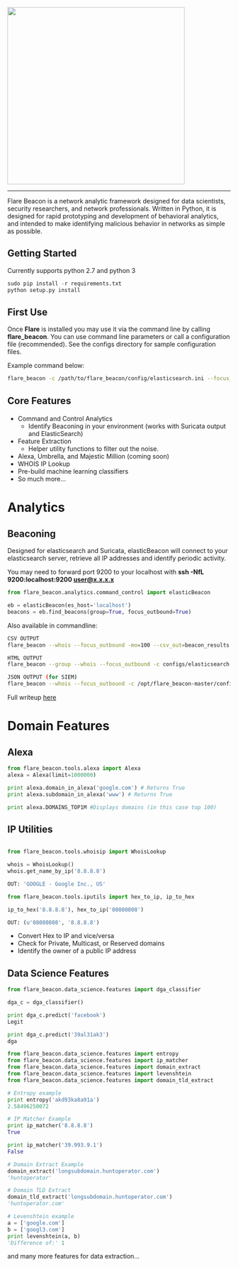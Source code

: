 
<p align="center" style="width:400px"><img src="https://github.com/austin-taylor/flare/blob/master/docs/source/logo.png" style="width:400px"></p>

---

Flare Beacon is a network analytic framework designed for data scientists, security researchers, and network professionals. Written in Python, it is designed for rapid prototyping and development of behavioral analytics, and intended to make identifying malicious behavior in networks as simple as possible.

Getting Started
---------------

Currently supports python 2.7 and python 3

```python
sudo pip install -r requirements.txt
python setup.py install
```

First Use
------------

Once **Flare** is installed you may use it via the command line by calling **flare_beacon**. You can use command line parameters or call a configuration file (recommended). See the configs directory for sample configuration files.

Example command below:

```bash
flare_beacon -c /path/to/flare_beacon/config/elasticsearch.ini --focus_outbound --whois flare_beacon -json /tmp/flare_beacon.json
```

Core Features
-------------
####
*   Command and Control Analytics
    *   Identify Beaconing in your environment (works with Suricata output and ElasticSearch)
*   Feature Extraction
    *   Helper utility functions to filter out the noise.
*   Alexa, Umbrella, and Majestic Million (coming soon)
*   WHOIS IP Lookup
*   Pre-build machine learning classifiers
*   So much more...


Analytics
=========

Beaconing
---------
Designed for elasticsearch and Suricata, elasticBeacon will connect to your elasticsearch server, retrieve all IP addresses and identify periodic activity.

You may need to forward port 9200 to your localhost with **ssh -NfL 9200:localhost:9200 user@x.x.x.x**

```python
from flare_beacon.analytics.command_control import elasticBeacon

eb = elasticBeacon(es_host='localhost')
beacons = eb.find_beacons(group=True, focus_outbound=True)
```

Also available in commandline:

```bash
CSV OUTPUT
flare_beacon --whois --focus_outbound -mo=100 --csv_out=beacon_results.csv

HTML OUTPUT
flare_beacon --group --whois --focus_outbound -c configs/elasticsearch.ini -html beacons.html

JSON OUTPUT (for SIEM)
flare_beacon --whois --focus_outbound -c /opt/flare_beacon-master/configs/selks4.ini -json beacon.json -v

```

Full writeup [here](http://www.austintaylor.io/detect/beaconing/intrusion/detection/system/command/control/flare/elastic/stack/2017/06/10/detect-beaconing-with-flare-elasticsearch-and-intrusion-detection-systems/)

Domain Features
===============


Alexa
-----
```python
from flare_beacon.tools.alexa import Alexa
alexa = Alexa(limit=1000000)

print alexa.domain_in_alexa('google.com') # Returns True
print alexa.subdomain_in_alexa('www') # Returns True

print alexa.DOMAINS_TOP1M #Displays domains (in this case top 100)
```

IP Utilities
------------
```python

from flare_beacon.tools.whoisip import WhoisLookup

whois = WhoisLookup()
whois.get_name_by_ip('8.8.8.8')

OUT: 'GOOGLE - Google Inc., US'

from flare_beacon.tools.iputils import hex_to_ip, ip_to_hex

ip_to_hex('8.8.8.8'), hex_to_ip('08080808')

OUT: (u'08080808', '8.8.8.8')

```
*   Convert Hex to IP and vice/versa
*   Check for Private, Multicast, or Reserved domains
*   Identify the owner of a public IP address

Data Science Features
---------------------
```python
from flare_beacon.data_science.features import dga_classifier

dga_c = dga_classifier()

print dga_c.predict('facebook')
Legit

print dga_c.predict('39al31ak3')
dga
```


```python
from flare_beacon.data_science.features import entropy
from flare_beacon.data_science.features import ip_matcher
from flare_beacon.data_science.features import domain_extract
from flare_beacon.data_science.features import levenshtein
from flare_beacon.data_science.features import domain_tld_extract

# Entropy example
print entropy('akd93ka8a91a')
2.58496250072

# IP Matcher Example
print ip_matcher('8.8.8.8')
True

print ip_matcher('39.993.9.1')
False

# Domain Extract Example
domain_extract('longsubdomain.huntoperator.com')
'huntoperator'

# Domain TLD Extract
domain_tld_extract('longsubdomain.huntoperator.com')
'huntoperator.com'

# Levenshtein example
a = ['google.com']
b = ['googl3.com']
print levenshtein(a, b)
'Difference of:' 1

```

and many more features for data extraction...
